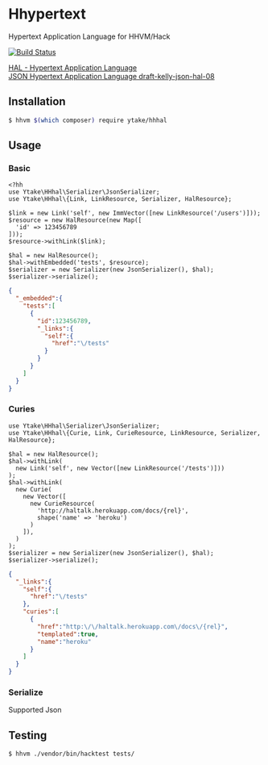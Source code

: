 # Hhypertext
Hypertext Application Language for HHVM/Hack

[![Build Status](https://travis-ci.org/ytake/hhhal.svg?branch=master)](https://travis-ci.org/ytake/hhhal)

[HAL - Hypertext Application Language](http://stateless.co/hal_specification.html)  
[JSON Hypertext Application Language draft-kelly-json-hal-08](https://tools.ietf.org/html/draft-kelly-json-hal-08)

## Installation

```bash
$ hhvm $(which composer) require ytake/hhhal
```

## Usage

### Basic

```hack
<?hh
use Ytake\HHhal\Serializer\JsonSerializer;
use Ytake\HHhal\{Link, LinkResource, Serializer, HalResource};

$link = new Link('self', new ImmVector([new LinkResource('/users')]));
$resource = new HalResource(new Map([
  'id' => 123456789
]));
$resource->withLink($link);

$hal = new HalResource();
$hal->withEmbedded('tests', $resource);
$serializer = new Serializer(new JsonSerializer(), $hal);
$serializer->serialize();
```

```json
{
  "_embedded":{
    "tests":[
      {
        "id":123456789,
        "_links":{
          "self":{
            "href":"\/tests"
          }
        }
      }
    ]
  }
}
```

### Curies

```hack
use Ytake\HHhal\Serializer\JsonSerializer;
use Ytake\HHhal\{Curie, Link, CurieResource, LinkResource, Serializer, HalResource};

$hal = new HalResource();
$hal->withLink(
  new Link('self', new Vector([new LinkResource('/tests')]))
);
$hal->withLink(
  new Curie(
    new Vector([
      new CurieResource(
        'http://haltalk.herokuapp.com/docs/{rel}', 
        shape('name' => 'heroku')
      )
    ]),
  )
);
$serializer = new Serializer(new JsonSerializer(), $hal);
$serializer->serialize();
```

```json
{
  "_links":{
    "self":{
      "href":"\/tests"
    },
    "curies":[
      {
        "href":"http:\/\/haltalk.herokuapp.com\/docs\/{rel}",
        "templated":true,
        "name":"heroku"
      }
    ]
  }
}
```

### Serialize

Supported Json

## Testing

```bash
$ hhvm ./vendor/bin/hacktest tests/
```
